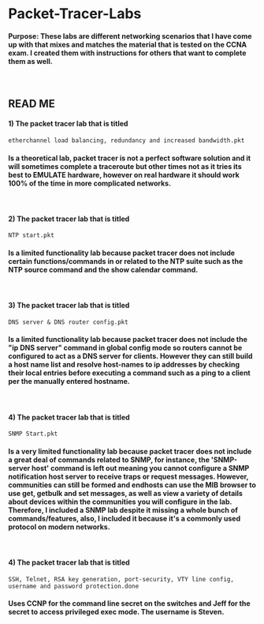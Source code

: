 # Packet-Tracer-Labs
<h4> Purpose: These labs are different networking scenarios that I have come up with that mixes and matches the material that is tested on the CCNA exam. 
 I created them with instructions for others that want to complete them as well. </h4>
<br>
  <h2> READ ME </h2>


<h4>1) The packet tracer lab that is titled</h4>
   
  ```etherchannel load balancing, redundancy and increased bandwidth.pkt``` 
    
<h4>Is a theoretical lab, packet tracer is not a perfect software solution and it will sometimes complete a traceroute but other times not as it tries its best to EMULATE hardware, however on real hardware it should work 100% of the time in more complicated networks.</h4>
<br>
<h4>2) The packet tracer lab that is titled</h4>

```NTP start.pkt```
<h4>Is a limited functionality lab because packet tracer does not include certain functions/commands in or related to the NTP suite such as the NTP source command and the show calendar command.</h4>
<br>
<h4>3) The packet tracer lab that is titled</h4>

```DNS server & DNS router config.pkt```
<h4>Is a limited functionality lab because packet tracer does not include the "ip DNS server" command in global config mode so routers cannot be configured to act as a DNS server for clients. However they can still build a host name list and resolve host-names to ip addresses by checking their local entries before executing a command such as a ping to a client per the manually entered hostname.</h4>
<br>
<h4>4) The packet tracer lab that is titled</h4>

```SNMP Start.pkt``` 
<h4>Is a very limited functionality lab because packet tracer does not include a great deal of commands related to SNMP, for instance, the 'SNMP-server host' command is left out meaning you cannot configure a SNMP notification host server to receive traps or request messages. However, communities can still be formed and endhosts can use the MIB browser to use get, getbulk and set messages, as well as view a variety of details about devices within the communities you will configure in the lab. Therefore, I included a SNMP lab despite it missing a whole bunch of commands/features, also, I included it because it's a commonly used protocol on modern networks.</h4>
<br>
<h4>4) The packet tracer lab that is titled</h4>

```SSH, Telnet, RSA key generation, port-security, VTY line config, username and password protection.done```
<h4>Uses CCNP for the command line secret on the switches and Jeff for the secret to access privileged exec mode. The username is Steven.</h4>

